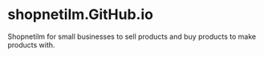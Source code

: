 # shopnetilm.GitHub.io
Shopnetilm for small businesses to sell products and buy products to make products with. 
